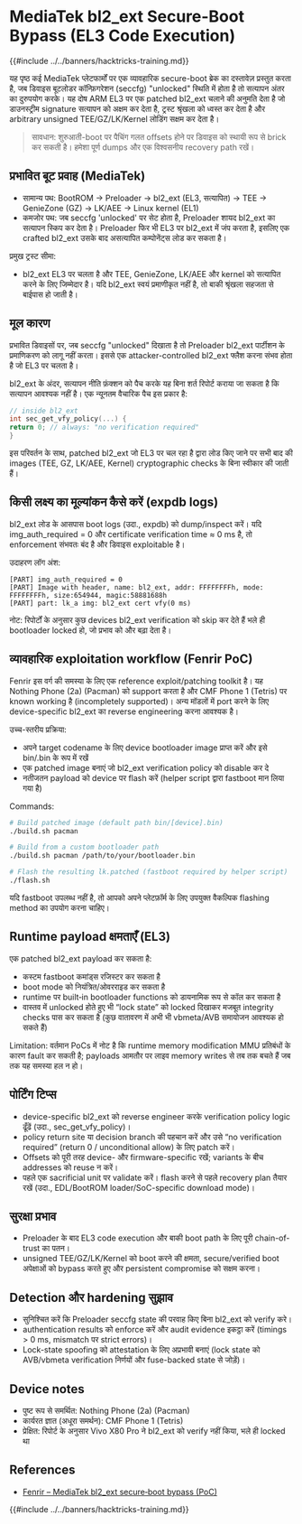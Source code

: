 # MediaTek bl2_ext Secure-Boot Bypass (EL3 Code Execution)

{{#include ../../banners/hacktricks-training.md}}

यह पृष्ठ कई MediaTek प्लेटफार्मों पर एक व्यावहारिक secure-boot ब्रेक का दस्तावेज़ प्रस्तुत करता है, जब डिवाइस बूटलोडर कॉन्फ़िगरेशन (seccfg) "unlocked" स्थिति में होता है तो सत्यापन अंतर का दुरुपयोग करके। यह दोष ARM EL3 पर एक patched bl2_ext चलाने की अनुमति देता है जो डाउनस्ट्रीम signature सत्यापन को अक्षम कर देता है, ट्रस्ट श्रृंखला को ध्वस्त कर देता है और arbitrary unsigned TEE/GZ/LK/Kernel लोडिंग सक्षम कर देता है।

> सावधान: शुरुआती-boot पर पैचिंग गलत offsets होने पर डिवाइस को स्थायी रूप से brick कर सकती है। हमेशा पूर्ण dumps और एक विश्वसनीय recovery path रखें।

## प्रभावित बूट प्रवाह (MediaTek)

- सामान्य पथ: BootROM → Preloader → bl2_ext (EL3, सत्यापित) → TEE → GenieZone (GZ) → LK/AEE → Linux kernel (EL1)
- कमजोर पथ: जब seccfg 'unlocked' पर सेट होता है, Preloader शायद bl2_ext का सत्यापन स्किप कर देता है। Preloader फिर भी EL3 पर bl2_ext में जंप करता है, इसलिए एक crafted bl2_ext उसके बाद असत्यापित कम्पोनेंट्स लोड कर सकता है।

प्रमुख ट्रस्ट सीमा:
- bl2_ext EL3 पर चलता है और TEE, GenieZone, LK/AEE और kernel को सत्यापित करने के लिए जिम्मेदार है। यदि bl2_ext स्वयं प्रमाणीकृत नहीं है, तो बाकी श्रृंखला सहजता से बाईपास हो जाती है।

## मूल कारण

प्रभावित डिवाइसों पर, जब seccfg "unlocked" दिखाता है तो Preloader bl2_ext पार्टीशन के प्रमाणिकरण को लागू नहीं करता। इससे एक attacker-controlled bl2_ext फ्लैश करना संभव होता है जो EL3 पर चलता है।

bl2_ext के अंदर, सत्यापन नीति फ़ंक्शन को पैच करके यह बिना शर्त रिपोर्ट कराया जा सकता है कि सत्यापन आवश्यक नहीं है। एक न्यूनतम वैचारिक पैच इस प्रकार है:
```c
// inside bl2_ext
int sec_get_vfy_policy(...) {
return 0; // always: "no verification required"
}
```
इस परिवर्तन के साथ, patched bl2_ext जो EL3 पर चल रहा है द्वारा लोड किए जाने पर सभी बाद की images (TEE, GZ, LK/AEE, Kernel) cryptographic checks के बिना स्वीकार की जाती हैं।

## किसी लक्ष्य का मूल्यांकन कैसे करें (expdb logs)

bl2_ext लोड के आसपास boot logs (उदा., expdb) को dump/inspect करें। यदि img_auth_required = 0 और certificate verification time ≈ 0 ms है, तो enforcement संभवतः बंद है और डिवाइस exploitable है।

उदाहरण लॉग अंश:
```
[PART] img_auth_required = 0
[PART] Image with header, name: bl2_ext, addr: FFFFFFFFh, mode: FFFFFFFFh, size:654944, magic:58881688h
[PART] part: lk_a img: bl2_ext cert vfy(0 ms)
```
नोट: रिपोर्टों के अनुसार कुछ devices bl2_ext verification को skip कर देते हैं भले ही bootloader locked हो, जो प्रभाव को और बढ़ा देता है।

## व्यावहारिक exploitation workflow (Fenrir PoC)

Fenrir इस वर्ग की समस्या के लिए एक reference exploit/patching toolkit है। यह Nothing Phone (2a) (Pacman) को support करता है और CMF Phone 1 (Tetris) पर known working है (incompletely supported)। अन्य मॉडलों में port करने के लिए device-specific bl2_ext का reverse engineering करना आवश्यक है।

उच्च-स्तरीय प्रक्रिया:
- अपने target codename के लिए device bootloader image प्राप्त करें और इसे bin/<device>.bin के रूप में रखें
- एक patched image बनाएं जो bl2_ext verification policy को disable कर दे
- नतीजतन payload को device पर flash करें (helper script द्वारा fastboot मान लिया गया है)

Commands:
```bash
# Build patched image (default path bin/[device].bin)
./build.sh pacman

# Build from a custom bootloader path
./build.sh pacman /path/to/your/bootloader.bin

# Flash the resulting lk.patched (fastboot required by helper script)
./flash.sh
```
यदि fastboot उपलब्ध नहीं है, तो आपको अपने प्लेटफ़ॉर्म के लिए उपयुक्त वैकल्पिक flashing method का उपयोग करना चाहिए।

## Runtime payload क्षमताएँ (EL3)

एक patched bl2_ext payload कर सकता है:
- कस्टम fastboot कमांड्स रजिस्टर कर सकता है
- boot mode को नियंत्रित/ओवरराइड कर सकता है
- runtime पर built‑in bootloader functions को डायनामिक रूप से कॉल कर सकता है
- वास्तव में unlocked होते हुए भी “lock state” को locked दिखाकर मजबूत integrity checks पास कर सकता है (कुछ वातावरण में अभी भी vbmeta/AVB समायोजन आवश्यक हो सकते हैं)

Limitation: वर्तमान PoCs में नोट है कि runtime memory modification MMU प्रतिबंधों के कारण fault कर सकती है; payloads आमतौर पर लाइव memory writes से तब तक बचते हैं जब तक यह समस्‍या हल न हो।

## पोर्टिंग टिप्स

- device-specific bl2_ext को reverse engineer करके verification policy logic ढूँढें (उदा., sec_get_vfy_policy)।
- policy return site या decision branch की पहचान करें और उसे “no verification required” (return 0 / unconditional allow) के लिए patch करें।
- Offsets को पूरी तरह device- और firmware-specific रखें; variants के बीच addresses को reuse न करें।
- पहले एक sacrificial unit पर validate करें। flash करने से पहले recovery plan तैयार रखें (उदा., EDL/BootROM loader/SoC-specific download mode)।

## सुरक्षा प्रभाव

- Preloader के बाद EL3 code execution और बाकी boot path के लिए पूरी chain-of-trust का पतन।
- unsigned TEE/GZ/LK/Kernel को boot करने की क्षमता, secure/verified boot अपेक्षाओं को bypass करते हुए और persistent compromise को सक्षम करना।

## Detection और hardening सुझाव

- सुनिश्चित करें कि Preloader seccfg state की परवाह किए बिना bl2_ext को verify करे।
- authentication results को enforce करें और audit evidence इकट्ठा करें (timings > 0 ms, mismatch पर strict errors)।
- Lock-state spoofing को attestation के लिए अप्रभावी बनाएं (lock state को AVB/vbmeta verification निर्णयों और fuse-backed state से जोड़ें)।

## Device notes

- पुष्ट रूप से समर्थित: Nothing Phone (2a) (Pacman)
- कार्यरत ज्ञात (अधूरा समर्थन): CMF Phone 1 (Tetris)
- प्रेक्षित: रिपोर्ट के अनुसार Vivo X80 Pro ने bl2_ext को verify नहीं किया, भले ही locked था

## References

- [Fenrir – MediaTek bl2_ext secure‑boot bypass (PoC)](https://github.com/R0rt1z2/fenrir)

{{#include ../../banners/hacktricks-training.md}}
